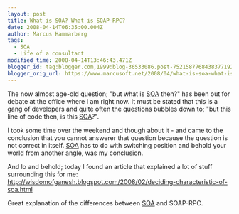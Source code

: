 ```yaml
---
layout: post
title: What is SOA? What is SOAP-RPC?
date: 2008-04-14T06:35:00.004Z
author: Marcus Hammarberg
tags:
  - SOA
  - Life of a consultant
modified_time: 2008-04-14T13:46:43.471Z
blogger_id: tag:blogger.com,1999:blog-36533086.post-7521587768438377192
blogger_orig_url: https://www.marcusoft.net/2008/04/what-is-soa-what-is-soap-rpc.html
---
```


The now almost age-old question; "but what is [SOA](http://en.wikipedia.org/wiki/Service-oriented_architecture) then?" has been out for debate at the office where I am right now. It must be stated that this is a gang of developers and quite often the questions bubbles down to; "but this line of code then, is this [SOA](http://en.wikipedia.org/wiki/Service-oriented_architecture)?".

I took some time over the weekend and though about it - and came to the conclusion that you cannot answerer that question because the question is not correct in itself. [SOA](http://en.wikipedia.org/wiki/Service-oriented_architecture) has to do with switching position and behold your world from another angle, was my conclusion.

And lo and behold; today I found an article that explained a lot of stuff surrounding this for me: <http://wisdomofganesh.blogspot.com/2008/02/deciding-characteristic-of-soa.html>

Great explanation of the differences between [SOA](http://en.wikipedia.org/wiki/Service-oriented_architecture) and SOAP-RPC.
